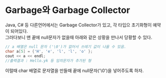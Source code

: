 # Garbage와 Garbage Collector

Java, C# 등 다른언어에서는 Garbage Collector가 있고, 각 타입으 초기화형이 예약이 되어있다.<br/>
그러다보니 맨 끝에 null문자가 없을때 아래와 같은 상황을 만나서 당황할 수 있다.

```cpp
// a 배열은 null 문자 ('\0')가 없어서 쓰레기 값이 나올 수 있음.
char a[5] = {'H', 'e', 'l', 'l', 'o' };
cout << a << endl;
//출력결과 : Hello.yk 등 임의문자가 추가된 형

```

이럴때 char 배열로 문자열을 만들때 끝에 null문자('\0')을 넣어주도록 하자.